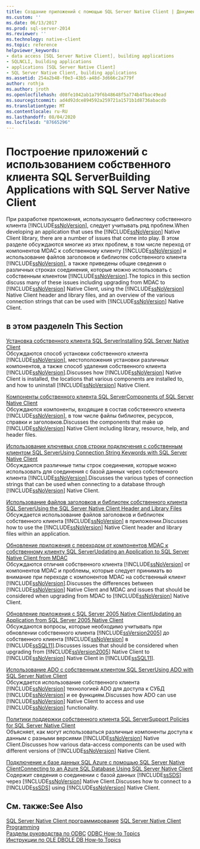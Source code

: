 ```yaml
---
title: Создание приложений с помощью SQL Server Native Client | Документация Майкрософт
ms.custom: ''
ms.date: 06/13/2017
ms.prod: sql-server-2014
ms.reviewer: ''
ms.technology: native-client
ms.topic: reference
helpviewer_keywords:
- data access [SQL Server Native Client], building applications
- SQLNCLI, building applications
- applications [SQL Server Native Client]
- SQL Server Native Client, building applications
ms.assetid: 254a2b48-f0e3-43b5-a48d-3d666c2a779f
author: rothja
ms.author: jroth
ms.openlocfilehash: d08fe1042ab1a79f6b48648f5a774b4fbac49ead
ms.sourcegitcommit: ad4d92dce894592a259721a1571b1d8736abacdb
ms.translationtype: MT
ms.contentlocale: ru-RU
ms.lasthandoff: 08/04/2020
ms.locfileid: "87665296"
---
```

# <a name="building-applications-with-sql-server-native-client"></a><span data-ttu-id="27569-102">Построение приложений с использованием собственного клиента SQL Server</span><span class="sxs-lookup"><span data-stu-id="27569-102">Building Applications with SQL Server Native Client</span></span>
  <span data-ttu-id="27569-103">При разработке приложения, использующего библиотеку собственного клиента [!INCLUDE[ssNoVersion](../../../includes/ssnoversion-md.md)], следует учитывать ряд проблем.</span><span class="sxs-lookup"><span data-stu-id="27569-103">When developing an application that uses the [!INCLUDE[ssNoVersion](../../../includes/ssnoversion-md.md)] Native Client library, there are a number of issues that come into play.</span></span> <span data-ttu-id="27569-104">В этом разделе обсуждаются многие из этих проблем, в том числе переход от компонентов MDAC к собственному клиенту [!INCLUDE[ssNoVersion](../../../includes/ssnoversion-md.md)] и использование файлов заголовков и библиотек собственного клиента [!INCLUDE[ssNoVersion](../../../includes/ssnoversion-md.md)], а также приведены общие сведения о различных строках соединения, которые можно использовать с собственным клиентом [!INCLUDE[ssNoVersion](../../../includes/ssnoversion-md.md)].</span><span class="sxs-lookup"><span data-stu-id="27569-104">The topics in this section discuss many of these issues including upgrading from MDAC to [!INCLUDE[ssNoVersion](../../../includes/ssnoversion-md.md)] Native Client, using the [!INCLUDE[ssNoVersion](../../../includes/ssnoversion-md.md)] Native Client header and library files, and an overview of the various connection strings that can be used with [!INCLUDE[ssNoVersion](../../../includes/ssnoversion-md.md)] Native Client.</span></span>  
  
## <a name="in-this-section"></a><span data-ttu-id="27569-105">в этом разделе</span><span class="sxs-lookup"><span data-stu-id="27569-105">In This Section</span></span>  
 [<span data-ttu-id="27569-106">Установка собственного клиента SQL Server</span><span class="sxs-lookup"><span data-stu-id="27569-106">Installing SQL Server Native Client</span></span>](installing-sql-server-native-client.md)  
 <span data-ttu-id="27569-107">Обсуждаются способ установки собственного клиента [!INCLUDE[ssNoVersion](../../../includes/ssnoversion-md.md)], местоположения установки различных компонентов, а также способ удаления собственного клиента [!INCLUDE[ssNoVersion](../../../includes/ssnoversion-md.md)].</span><span class="sxs-lookup"><span data-stu-id="27569-107">Discusses how [!INCLUDE[ssNoVersion](../../../includes/ssnoversion-md.md)] Native Client is installed, the locations that various components are installed to, and how to uninstall [!INCLUDE[ssNoVersion](../../../includes/ssnoversion-md.md)] Native Client.</span></span>  
  
 [<span data-ttu-id="27569-108">Компоненты собственного клиента SQL Server</span><span class="sxs-lookup"><span data-stu-id="27569-108">Components of SQL Server Native Client</span></span>](components-of-sql-server-native-client.md)  
 <span data-ttu-id="27569-109">Обсуждаются компоненты, входящие в состав собственного клиента [!INCLUDE[ssNoVersion](../../../includes/ssnoversion-md.md)], в том числе файлы библиотек, ресурсов, справки и заголовков.</span><span class="sxs-lookup"><span data-stu-id="27569-109">Discusses the components that make up [!INCLUDE[ssNoVersion](../../../includes/ssnoversion-md.md)] Native Client including library, resource, help, and header files.</span></span>  
  
 [<span data-ttu-id="27569-110">Использование ключевых слов строки подключения с собственным клиентом SQL Server</span><span class="sxs-lookup"><span data-stu-id="27569-110">Using Connection String Keywords with SQL Server Native Client</span></span>](using-connection-string-keywords-with-sql-server-native-client.md)  
 <span data-ttu-id="27569-111">Обсуждаются различные типы строк соединения, которые можно использовать для соединения с базой данных через собственного клиента [!INCLUDE[ssNoVersion](../../../includes/ssnoversion-md.md)].</span><span class="sxs-lookup"><span data-stu-id="27569-111">Discusses the various types of connection strings that can be used when connecting to a database through [!INCLUDE[ssNoVersion](../../../includes/ssnoversion-md.md)] Native Client.</span></span>  
  
 [<span data-ttu-id="27569-112">Использование файлов заголовков и библиотек собственного клиента SQL Server</span><span class="sxs-lookup"><span data-stu-id="27569-112">Using the SQL Server Native Client Header and Library Files</span></span>](using-the-sql-server-native-client-header-and-library-files.md)  
 <span data-ttu-id="27569-113">Обсуждается использование файлов заголовков и библиотек собственного клиента [!INCLUDE[ssNoVersion](../../../includes/ssnoversion-md.md)] в приложении.</span><span class="sxs-lookup"><span data-stu-id="27569-113">Discusses how to use the [!INCLUDE[ssNoVersion](../../../includes/ssnoversion-md.md)] Native Client header and library files within an application.</span></span>  
  
 [<span data-ttu-id="27569-114">Обновление приложения с переходом от компонентов MDAC к собственному клиенту SQL Server</span><span class="sxs-lookup"><span data-stu-id="27569-114">Updating an Application to SQL Server Native Client from MDAC</span></span>](updating-an-application-to-sql-server-native-client-from-mdac.md)  
 <span data-ttu-id="27569-115">Обсуждаются отличия собственного клиента [!INCLUDE[ssNoVersion](../../../includes/ssnoversion-md.md)] от компонентов MDAC и проблемы, которые следует принимать во внимание при переходе с компонентов MDAC на собственный клиент [!INCLUDE[ssNoVersion](../../../includes/ssnoversion-md.md)].</span><span class="sxs-lookup"><span data-stu-id="27569-115">Discusses the differences between [!INCLUDE[ssNoVersion](../../../includes/ssnoversion-md.md)] Native Client and MDAC and issues that should be considered when upgrading from MDAC to [!INCLUDE[ssNoVersion](../../../includes/ssnoversion-md.md)] Native Client.</span></span>  
  
 [<span data-ttu-id="27569-116">Обновление приложения с SQL Server 2005 Native Client</span><span class="sxs-lookup"><span data-stu-id="27569-116">Updating an Application from SQL Server 2005 Native Client</span></span>](updating-an-application-from-sql-server-2005-native-client.md)  
 <span data-ttu-id="27569-117">Обсуждаются вопросы, которые необходимо учитывать при обновлении собственного клиента [!INCLUDE[ssVersion2005](../../../includes/ssversion2005-md.md)] до собственного клиента [!INCLUDE[ssNoVersion](../../../includes/ssnoversion-md.md)] в [!INCLUDE[ssSQL11](../../../includes/sssql11-md.md)].</span><span class="sxs-lookup"><span data-stu-id="27569-117">Discusses issues that should be considered when upgrading from [!INCLUDE[ssVersion2005](../../../includes/ssversion2005-md.md)] Native Client to [!INCLUDE[ssNoVersion](../../../includes/ssnoversion-md.md)] Native Client in [!INCLUDE[ssSQL11](../../../includes/sssql11-md.md)].</span></span>  
  
 [<span data-ttu-id="27569-118">Использование ADO с собственным клиентом SQL Server</span><span class="sxs-lookup"><span data-stu-id="27569-118">Using ADO with SQL Server Native Client</span></span>](using-ado-with-sql-server-native-client.md)  
 <span data-ttu-id="27569-119">Обсуждается использование собственного клиента [!INCLUDE[ssNoVersion](../../../includes/ssnoversion-md.md)] технологией ADO для доступа к СУБД [!INCLUDE[ssNoVersion](../../../includes/ssnoversion-md.md)] и ее функциям.</span><span class="sxs-lookup"><span data-stu-id="27569-119">Discusses how ADO can use [!INCLUDE[ssNoVersion](../../../includes/ssnoversion-md.md)] Native Client to access and use [!INCLUDE[ssNoVersion](../../../includes/ssnoversion-md.md)] functionality.</span></span>  
  
 [<span data-ttu-id="27569-120">Политики поддержки собственного клиента SQL Server</span><span class="sxs-lookup"><span data-stu-id="27569-120">Support Policies for SQL Server Native Client</span></span>](support-policies-for-sql-server-native-client.md)  
 <span data-ttu-id="27569-121">Объясняет, как могут использоваться различные компоненты доступа к данным с разными версиями [!INCLUDE[ssNoVersion](../../../includes/ssnoversion-md.md)] Native Client.</span><span class="sxs-lookup"><span data-stu-id="27569-121">Discusses how various data-access components can be used with different versions of [!INCLUDE[ssNoVersion](../../../includes/ssnoversion-md.md)] Native Client.</span></span>  
  
 [<span data-ttu-id="27569-122">Подключение к базе данных SQL Azure с помощью SQL Server Native Client</span><span class="sxs-lookup"><span data-stu-id="27569-122">Connecting to an Azure SQL Database Using SQL Server Native Client</span></span>](connecting-to-a-windows-azure-sql-database-using-sql-server-native-client.md)  
 <span data-ttu-id="27569-123">Содержит сведения о соединении с базой данных [!INCLUDE[ssSDS](../../../includes/sssds-md.md)] через [!INCLUDE[ssNoVersion](../../../includes/ssnoversion-md.md)] Native Client.</span><span class="sxs-lookup"><span data-stu-id="27569-123">Discusses how to connect to a [!INCLUDE[ssSDS](../../../includes/sssds-md.md)] using [!INCLUDE[ssNoVersion](../../../includes/ssnoversion-md.md)] Native Client.</span></span>  
  
## <a name="see-also"></a><span data-ttu-id="27569-124">См. также:</span><span class="sxs-lookup"><span data-stu-id="27569-124">See Also</span></span>  
 <span data-ttu-id="27569-125">[SQL Server Native Client программирование](../sql-server-native-client-programming.md) </span><span class="sxs-lookup"><span data-stu-id="27569-125">[SQL Server Native Client Programming](../sql-server-native-client-programming.md) </span></span>  
 <span data-ttu-id="27569-126">[Разделы руководства по ODBC](../../native-client-odbc-how-to/odbc-how-to-topics.md) </span><span class="sxs-lookup"><span data-stu-id="27569-126">[ODBC How-to Topics](../../native-client-odbc-how-to/odbc-how-to-topics.md) </span></span>  
 [<span data-ttu-id="27569-127">Инструкции по OLE DB</span><span class="sxs-lookup"><span data-stu-id="27569-127">OLE DB How-to Topics</span></span>](../../native-client-ole-db-how-to/ole-db-how-to-topics.md)  
  
  
